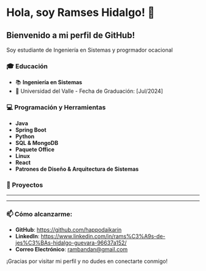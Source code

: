 # Hola, soy Ramses Hidalgo! 👋

## Bienvenido a mi perfil de GitHub!

Soy  estudiante de Ingeniería en Sistemas y progrmador ocacional

### 🎓 Educación
- 📚 **Ingeniería en Sistemas**
- 📍 Universidad del Valle  - Fecha de Graduación: [Jul/2024]

### 💻 Programación y Herramientas

- **Java**
- **Spring Boot**
- **Python**
- **SQL & MongoDB**
- **Paquete Office**
- **Linux**
- **React**
- **Patrones de Diseño & Arquitectura de Sistemas**
### 🚀 Proyectos
---
---
### 📫 Cómo alcanzarme:
- **GitHub**: https://github.com/happodaikarin
- **LinkedIn**: https://www.linkedin.com/in/rams%C3%A9s-de-jes%C3%BAs-hidalgo-guevara-96637a152/
- **Correo Electrónico**: rambandan@gmail.com

¡Gracias por visitar mi perfil y no dudes en conectarte conmigo!

